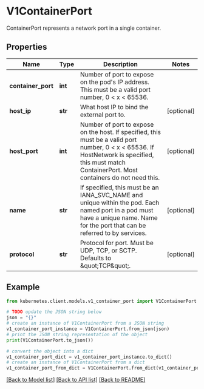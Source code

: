 # V1ContainerPort

ContainerPort represents a network port in a single container.

## Properties

Name | Type | Description | Notes
------------ | ------------- | ------------- | -------------
**container_port** | **int** | Number of port to expose on the pod&#39;s IP address. This must be a valid port number, 0 &lt; x &lt; 65536. | 
**host_ip** | **str** | What host IP to bind the external port to. | [optional] 
**host_port** | **int** | Number of port to expose on the host. If specified, this must be a valid port number, 0 &lt; x &lt; 65536. If HostNetwork is specified, this must match ContainerPort. Most containers do not need this. | [optional] 
**name** | **str** | If specified, this must be an IANA_SVC_NAME and unique within the pod. Each named port in a pod must have a unique name. Name for the port that can be referred to by services. | [optional] 
**protocol** | **str** | Protocol for port. Must be UDP, TCP, or SCTP. Defaults to \&quot;TCP\&quot;. | [optional] 

## Example

```python
from kubernetes.client.models.v1_container_port import V1ContainerPort

# TODO update the JSON string below
json = "{}"
# create an instance of V1ContainerPort from a JSON string
v1_container_port_instance = V1ContainerPort.from_json(json)
# print the JSON string representation of the object
print(V1ContainerPort.to_json())

# convert the object into a dict
v1_container_port_dict = v1_container_port_instance.to_dict()
# create an instance of V1ContainerPort from a dict
v1_container_port_from_dict = V1ContainerPort.from_dict(v1_container_port_dict)
```
[[Back to Model list]](../README.md#documentation-for-models) [[Back to API list]](../README.md#documentation-for-api-endpoints) [[Back to README]](../README.md)


